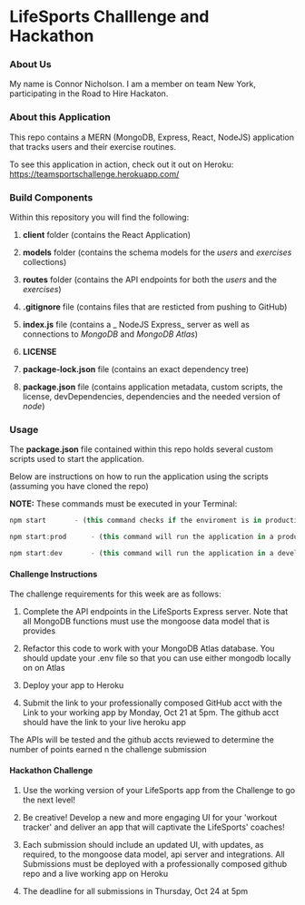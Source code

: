
# LifeSports Challlenge and Hackathon

### About Us

My name is Connor Nicholson. I am a member on team New York, participating in the Road to Hire Hackaton.

### About this Application

This repo contains a MERN (MongoDB, Express, React, NodeJS) application that tracks users and their exercise routines.

To see this application in action, check out it out on Heroku: https://teamsportschallenge.herokuapp.com/

### Build Components

Within this repository you will find the following:

1. **client** folder (contains the React Application)

1. **models** folder (contains the schema models for the _users_ and _exercises_ collections)

1. **routes** folder (contains the API endpoints for both the _users_ and the _exercises_)

1. **.gitignore** file (contains files that are resticted from pushing to GitHub)

1. **index.js**  file (contains a _ NodeJS Express_ server as well as connections to _MongoDB_ and _MongoDB Atlas_)

1. **LICENSE**

1. **package-lock.json** file (contains an exact dependency tree)

1. **package.json** file (contains application metadata, custom scripts, the license, devDependencies, dependencies and the needed version of _node_)

### Usage

The **package.json** file contained within this repo holds several custom scripts used to start the application.

Below are instructions on how to run the application using the scripts (assuming you have cloned the repo)

**NOTE:** These commands must be executed in your Terminal:

```js
npm start       - (this command checks if the enviroment is in production or development, then it will start the React App and the Express server simultaneously)

npm start:prod      - (this command will run the application in a production enviroment)

npm start:dev       - (this command will run the application in a development enviroment)
```

#### Challenge Instructions

The challenge requirements for this week are as follows:

1. Complete the API endpoints in the LifeSports Express server. Note that all MongoDB functions must use the mongoose data model that is provides

2. Refactor this code to work with your MongoDB Atlas database. You should update your .env file so that you can use either mongodb locally on on Atlas

3. Deploy your app to Heroku

4. Submit the link to your professionally composed GitHub acct with the Link to your working app by Monday, Oct 21 at 5pm. The github acct should have the link to your live heroku app

The APIs will be tested and the github accts reviewed to determine the number of points earned n the challenge submission

#### Hackathon Challenge

1. Use the working version of your LifeSports app from the Challenge to go the next level!

2. Be creative! Develop a new and more engaging UI for your 'workout tracker' and deliver an app that will captivate the LifeSports' coaches!

3. Each submission should include an updated UI, with updates, as required, to the mongoose data model, api server and integrations. All Submissions must be deployed with a professionally composed github repo and a live working app on Heroku

4. The deadline for all submissions in Thursday, Oct 24 at 5pm

